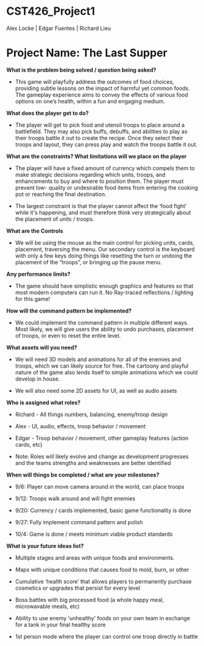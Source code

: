 # CST426_Project1
Alex Locke |
Edgar Fuentes |
Richard Lieu

# Project Name: The Last Supper

**What is the problem being solved / question being asked?**

* This game will playfully address the outcomes of food choices, providing subtle lessons on the impact of harmful yet common foods. The gameplay experience aims to convey the effects of various food options on one’s health, within a fun and engaging medium.

**What does the player get to do?**

* The player will get to pick food and utensil troops to place around a battlefield. They may also pick buffs, debuffs, and abilities to play as their troops battle it out to create the recipe. Once they select 
their troops and layout, they can press play and watch the troops battle it out.

**What are the constraints? What limitations will we place on the player**

* The player will have a fixed amount of currency which compels them to make strategic decisions regarding which units, troops, and enhancements to buy and where to position them. The player must prevent low-
quality or undesirable food items from entering the cooking pot or reaching the final destination.

* The largest constraint is that the player cannot affect the ‘food fight’ while it's happening, and must therefore think very strategically about the placement of units / troops.

**What are the Controls**

* We will be using the mouse as the main control for picking units, cards, placement, traversing the menu. Our secondary control is the keyboard with only a few keys doing things like resetting the turn or undoing 
the placement of the “troops”, or bringing up the pause menu.

**Any performance limits?**

* The game should have simplistic enough graphics and features so that most modern computers can run it. No Ray-traced reflections / lighting for this game!

**How will the command pattern be implemented?**

* We could implement the command pattern in multiple different ways. Most likely, we will give users the ability to undo purchases, placement of troops, or even to reset the entire level. 

**What assets will you need?**

* We will need 3D models and animations for all of the enemies and troops, which we can likely source for free. The cartoony and playful nature of the game also lends itself to simple animations which we could 
develop in house.

* We will also need some 2D assets for UI, as well as audio assets

**Who is assigned what roles?**

* Richard - All things numbers, balancing, enemy/troop design

* Alex - UI, audio, effects, troop behavior / movement

* Edgar - Troop behavior / movement, other gameplay features (action cards, etc)

* Note: Roles will likely evolve and change as development progresses and the teams strengths and weaknesses are better identified

**When will things be completed / what are your milestones?**

* 9/6: Player can move camera around in the world, can place troops

* 9/12: Troops walk around and will fight enemies

* 9/20: Currency / cards implemented, basic game functionality is done

* 9/27: Fully implement command pattern and polish

* 10/4: Game is done / meets minimum viable product standards

**What is your future ideas list?**

* Multiple stages and areas with unique foods and environments.

* Maps with unique conditions that causes food to mold, burn, or other

* Cumulative ‘health score’ that allows players to permanently purchase cosmetics or upgrades that persist for every level

* Boss battles with big processed food (a whole happy meal, microwavable meals, etc)

* Ability to use enemy ‘unhealthy’ foods on your own team in exchange for a tank in your final healthy score

* 1st person mode where the player can control one troop directly in battle
